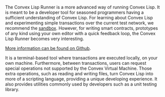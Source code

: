 The Convex Lisp Runner is a more advanced way of running Convex Lisp. It is meant to be a developer tool for seasoned programmers having a sufficient
understanding of Convex Lisp. For learning about Convex Lisp and experimenting simple transactions over the current test network, we recommend the [sandbox](./sandbox).
However, for writing smart contracts, prototypes of any kind using your own editor with a quick feedback loop, the Convex Lisp Runner becomes very interesting.

[More information can be found on Github](https://github.com/Convex-Dev/convex.cljc/tree/main/project/run).

It is a terminal-based tool where transactions are executed locally, on your own machine. Furthermore, between transactions, users can request special operations not supported by the Convex
Virtual Machine. Those extra operations, such as reading and writing files, turn Convex Lisp into more of a scripting language, providing a unique developing
experience. It also provides utilities commonly used by developers such as a unit testing library.
